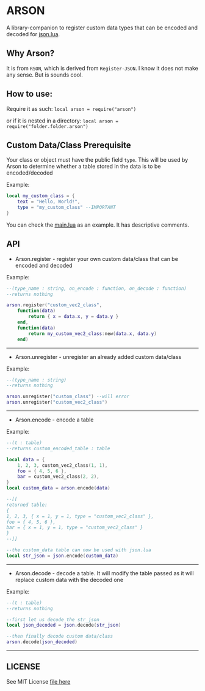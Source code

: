 # ARSON

A library-companion to register custom data types that can be encoded and decoded for [json.lua](https://github.com/rxi/json.lua).

## Why Arson?

It is from `RSON`, which is derived from `Register-JSON`. I know it does not make any sense. But is sounds cool.

## How to use:

Require it as such: `local arson = require("arson")`

or if it is nested in a directory: `local arson = require("folder.folder.arson")`

## Custom Data/Class Prerequisite

Your class or object must have the public field `type`. This will be used by Arson to determine whether a table stored in the data is to be encoded/decoded

Example:
```lua
local my_custom_class = {
	text = "Hello, World!",
	type = "my_custom_class" --IMPORTANT
}
```

You can check the [main.lua](https://github.com/flamendless/arson.lua/blob/master/main.lua) as an example. It has descriptive comments.

## API

* Arson.register - register your own custom data/class that can be encoded and decoded

Example:
```lua
--(type_name : string, on_encode : function, on_decode : function)
--returns nothing

arson.register("custom_vec2_class",
	function(data)
		return { x = data.x, y = data.y }
	end,
	function(data)
		return my_custom_vec2_class:new(data.x, data.y)
	end)
```
---

* Arson.unregister - unregister an already added custom data/class

Example:
```lua
--(type_name : string)
--returns nothing

arson.unregister("custom_class") --will error
arson.unregister("custom_vec2_class")
```
---

* Arson.encode - encode a table

Example:
```lua
--(t : table)
--returns custom_encoded_table : table

local data = {
	1, 2, 3, custom_vec2_class(1, 1),
	foo = { 4, 5, 6 },
	bar = custom_vec2_class(2, 2),
}
local custom_data = arson.encode(data)

--[[
returned table:
{
1, 2, 3, { x = 1, y = 1, type = "custom_vec2_class" },
foo = { 4, 5, 6 },
bar = { x = 1, y = 1, type = "custom_vec2_class" }
}
--]]

--the custom_data table can now be used with json.lua
local str_json = json.encode(custom_data)
```
---

* Arson.decode - decode a table. It will modify the table passed as it will replace custom data with the decoded one

Example:
```lua
--(t : table)
--returns nothing

--first let us decode the str_json
local json_decoded = json.decode(str_json)

--then finally decode custom data/class
arson.decode(json_decoded)
```
---

## LICENSE

See MIT License [file here](https://github.com/flamendless/arson.lua/blob/master/LICENSE)
